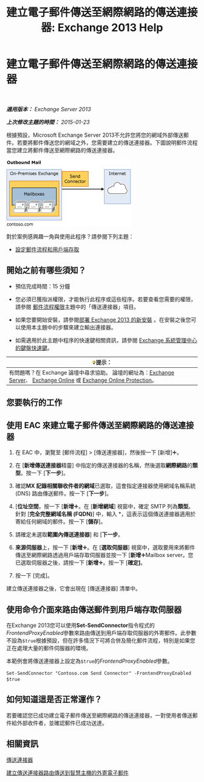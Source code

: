 ﻿---
title: '建立電子郵件傳送至網際網路的傳送連接器: Exchange 2013 Help'
TOCTitle: 建立電子郵件傳送至網際網路的傳送連接器
ms:assetid: 6deaefa8-1152-40d9-b1ba-9c19bdf8a928
ms:mtpsurl: https://technet.microsoft.com/zh-tw/library/JJ657457(v=EXCHG.150)
ms:contentKeyID: 50473449
ms.date: 05/21/2018
mtps_version: v=EXCHG.150
ms.translationtype: MT
---

# 建立電子郵件傳送至網際網路的傳送連接器

 

_**適用版本：** Exchange Server 2013_

_**上次修改主題的時間：** 2015-01-23_

根據預設，Microsoft Exchange Server 2013不允許您將您的網域外部傳送郵件。若要將郵件傳送您的網域之外，您需要建立的傳送連接器。下圖說明郵件流程當您建立將郵件傳送至網際網路的傳送連接器。

![connector\_send\_onprem\_internet](images/JJ657457.e8963e4f-7dce-461f-bbcf-660278cefa35(EXCHG.150).gif "connector_send_onprem_internet")

對於案例感興趣一角與使用此程序？請參閱下列主題：

  - [設定郵件流程和用戶端存取](configure-mail-flow-and-client-access-exchange-2013-help.md)

## 開始之前有哪些須知？

  - 預估完成時間：15 分鐘

  - 您必須已獲指派權限，才能執行此程序或這些程序。若要查看您需要的權限，請參閱 [郵件流程權限](mail-flow-permissions-exchange-2013-help.md)主題中的「傳送連接器」項目。

  - 如果您要開始安裝，請參閱[部署 Exchange 2013 的新安裝](deploy-a-new-installation-of-exchange-2013-exchange-2013-help.md) 。在安裝之後您可以使用本主題中的步驟來建立輸出連接器。

  - 如需適用於此主題中程序的快速鍵相關資訊，請參閱 [Exchange 系統管理中心的鍵盤快速鍵](keyboard-shortcuts-in-the-exchange-admin-center-exchange-online-protection-help.md)。

<table>
<thead>
<tr class="header">
<th><img src="images/Bb124558.tip(EXCHG.150).gif" title="提示" alt="提示" />提示：</th>
</tr>
</thead>
<tbody>
<tr class="odd">
<td>有問題嗎？在 Exchange 論壇中尋求協助。 論壇的網址為：<a href="https://go.microsoft.com/fwlink/p/?linkid=60612">Exchange Server</a>、 <a href="https://go.microsoft.com/fwlink/p/?linkid=267542">Exchange Online</a> 或 <a href="https://go.microsoft.com/fwlink/p/?linkid=285351">Exchange Online Protection</a>。</td>
</tr>
</tbody>
</table>


## 您要執行的工作

## 使用 EAC 來建立電子郵件傳送至網際網路的傳送連接器

1.  在 EAC 中，瀏覽至 \[郵件流程\] \> \[傳送連接器\]，然後按一下 \[新增\]![加入圖示](images/JJ218640.c1e75329-d6d7-4073-a27d-498590bbb558(EXCHG.150).gif "加入圖示")。

2.  在 \[**新增傳送連接器**精靈\] 中指定的傳送連接器的名稱，然後選取**網際網路**的**類型**。按一下 \[**下一步**\]。

3.  確認**MX 記錄相關聯收件者的網域**已選取，這會指定連接器使用網域名稱系統 (DNS) 路由傳送郵件。按一下 \[**下一步**\]。

4.  \[**位址空間**，按一下 \[**新增**![加入圖示](images/JJ218640.c1e75329-d6d7-4073-a27d-498590bbb558(EXCHG.150).gif "加入圖示")。在 \[**新增網域**\] 視窗中，確定 SMTP 列為**類型**。針對 \[**完全完整網域名稱 (FQDN)**\] 中，輸入 \*，這表示這個傳送連接器適用於寄給任何網域的郵件。按一下 \[**儲存**\]。

5.  請確定未選取**範圍內傳送連接器**\] 和 \[**下一步**。

6.  **來源伺服器**上，按一下 \[**新增**![加入圖示](images/JJ218640.c1e75329-d6d7-4073-a27d-498590bbb558(EXCHG.150).gif "加入圖示")。在 \[**選取伺服器**\] 視窗中，選取要用來將郵件傳送至網際網路透過用戶端存取伺服器並按一下 \[**新增**![加入圖示](images/JJ218640.c1e75329-d6d7-4073-a27d-498590bbb558(EXCHG.150).gif "加入圖示")Mailbox server。您已選取伺服器之後，請按一下 \[**新增**![加入圖示](images/JJ218640.c1e75329-d6d7-4073-a27d-498590bbb558(EXCHG.150).gif "加入圖示")。按一下 \[**確定\]**。

7.  按一下 \[完成\]。

建立傳送連接器之後，它會出現在 \[傳送連接器\] 清單中。

## 使用命令介面來路由傳送郵件到用戶端存取伺服器

在Exchange 2013您可以使用**Set-SendConnector**指令程式的*FrontendProxyEnabled*參數來路由傳送到用戶端存取伺服器的外寄郵件。此參數不設為`$true`根據預設，但在許多情況下可將合併及簡化郵件流程，特別是如果您正在處理大量的郵件伺服器的環境。

本範例會將傳送連接器上設定為`$true`的*FrontendProxyEnabled*參數。

    Set-SendConnector "Contoso.com Send Connector" -FrontendProxyEnabled $true

## 如何知道這是否正常運作？

若要確認您已成功建立電子郵件傳送至網際網路的傳送連接器，一對使用者傳送郵件給外部收件者，並確認郵件已成功送達。

## 相關資訊

[傳送連接器](send-connectors-exchange-2013-help.md)

[建立傳送連接器路由傳送到智慧主機的外寄電子郵件](create-a-send-connector-to-route-outbound-email-through-a-smart-host-exchange-2013-help.md)

